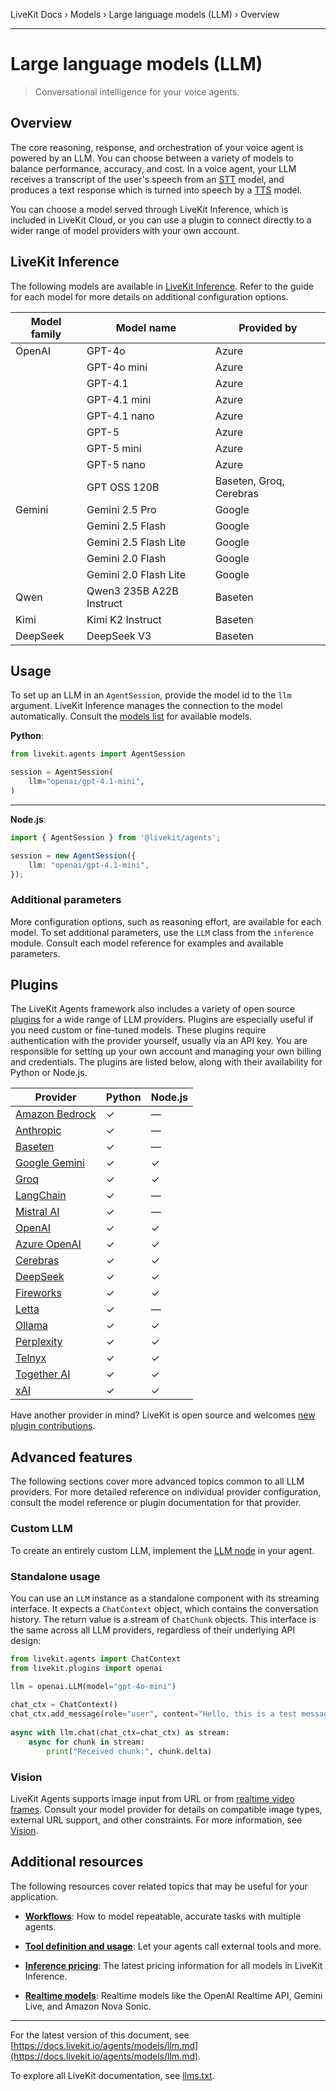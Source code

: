 LiveKit Docs › Models › Large language models (LLM) › Overview

---

# Large language models (LLM)

> Conversational intelligence for your voice agents.

## Overview

The core reasoning, response, and orchestration of your voice agent is powered by an LLM. You can choose between a variety of models to balance performance, accuracy, and cost. In a voice agent, your LLM receives a transcript of the user's speech from an [STT](https://docs.livekit.io/agents/models/stt.md) model, and produces a text response which is turned into speech by a [TTS](https://docs.livekit.io/agents/models/tts.md) model.

You can choose a model served through LiveKit Inference, which is included in LiveKit Cloud, or you can use a plugin to connect directly to a wider range of model providers with your own account.

## LiveKit Inference

The following models are available in [LiveKit Inference](https://docs.livekit.io/agents/models.md#inference). Refer to the guide for each model for more details on additional configuration options.

| Model family | Model name | Provided by |
| ------------- | ---------- | ----------- |
| OpenAI | GPT-4o | Azure |
|   | GPT-4o mini | Azure |
|   | GPT-4.1 | Azure |
|   | GPT-4.1 mini | Azure |
|   | GPT-4.1 nano | Azure |
|   | GPT-5 | Azure |
|   | GPT-5 mini | Azure |
|   | GPT-5 nano | Azure |
|   | GPT OSS 120B | Baseten, Groq, Cerebras |
| Gemini | Gemini 2.5 Pro | Google |
|   | Gemini 2.5 Flash | Google |
|   | Gemini 2.5 Flash Lite | Google |
|   | Gemini 2.0 Flash | Google |
|   | Gemini 2.0 Flash Lite | Google |
| Qwen | Qwen3 235B A22B Instruct | Baseten |
| Kimi | Kimi K2 Instruct | Baseten |
| DeepSeek | DeepSeek V3 | Baseten |

## Usage

To set up an LLM in an `AgentSession`, provide the model id to the `llm` argument. LiveKit Inference manages the connection to the model automatically. Consult the [models list](#inference) for available models.

**Python**:

```python
from livekit.agents import AgentSession

session = AgentSession(
    llm="openai/gpt-4.1-mini",
)

```

---

**Node.js**:

```typescript
import { AgentSession } from '@livekit/agents';

session = new AgentSession({
    llm: "openai/gpt-4.1-mini",
});

```

### Additional parameters

More configuration options, such as reasoning effort, are available for each model. To set additional parameters, use the `LLM` class from the `inference` module. Consult each model reference for examples and available parameters.

## Plugins

The LiveKit Agents framework also includes a variety of open source [plugins](https://docs.livekit.io/agents/models.md#plugins) for a wide range of LLM providers. Plugins are especially useful if you need custom or fine-tuned models. These plugins require authentication with the provider yourself, usually via an API key. You are responsible for setting up your own account and managing your own billing and credentials. The plugins are listed below, along with their availability for Python or Node.js.

| Provider | Python | Node.js |
| -------- | ------ | ------- |
| [Amazon Bedrock](https://docs.livekit.io/agents/models/llm/plugins/aws.md) | ✓ | — |
| [Anthropic](https://docs.livekit.io/agents/models/llm/plugins/anthropic.md) | ✓ | — |
| [Baseten](https://docs.livekit.io/agents/models/llm/plugins/baseten.md) | ✓ | — |
| [Google Gemini](https://docs.livekit.io/agents/models/llm/plugins/gemini.md) | ✓ | ✓ |
| [Groq](https://docs.livekit.io/agents/models/llm/plugins/groq.md) | ✓ | ✓ |
| [LangChain](https://docs.livekit.io/agents/models/llm/plugins/langchain.md) | ✓ | — |
| [Mistral AI](https://docs.livekit.io/agents/models/llm/plugins/mistralai.md) | ✓ | — |
| [OpenAI](https://docs.livekit.io/agents/models/llm/plugins/openai.md) | ✓ | ✓ |
| [Azure OpenAI](https://docs.livekit.io/agents/models/llm/plugins/azure-openai.md) | ✓ | ✓ |
| [Cerebras](https://docs.livekit.io/agents/models/llm/plugins/cerebras.md) | ✓ | ✓ |
| [DeepSeek](https://docs.livekit.io/agents/models/llm/plugins/deepseek.md) | ✓ | ✓ |
| [Fireworks](https://docs.livekit.io/agents/models/llm/plugins/fireworks.md) | ✓ | ✓ |
| [Letta](https://docs.livekit.io/agents/models/llm/plugins/letta.md) | ✓ | — |
| [Ollama](https://docs.livekit.io/agents/models/llm/plugins/ollama.md) | ✓ | ✓ |
| [Perplexity](https://docs.livekit.io/agents/models/llm/plugins/perplexity.md) | ✓ | ✓ |
| [Telnyx](https://docs.livekit.io/agents/models/llm/plugins/telnyx.md) | ✓ | ✓ |
| [Together AI](https://docs.livekit.io/agents/models/llm/plugins/together.md) | ✓ | ✓ |
| [xAI](https://docs.livekit.io/agents/models/llm/plugins/xai.md) | ✓ | ✓ |

Have another provider in mind? LiveKit is open source and welcomes [new plugin contributions](https://docs.livekit.io/agents/models.md#contribute).

## Advanced features

The following sections cover more advanced topics common to all LLM providers. For more detailed reference on individual provider configuration, consult the model reference or plugin documentation for that provider.

### Custom LLM

To create an entirely custom LLM, implement the [LLM node](https://docs.livekit.io/agents/build/nodes.md#llm_node) in your agent.

### Standalone usage

You can use an `LLM` instance as a standalone component with its streaming interface. It expects a `ChatContext` object, which contains the conversation history. The return value is a stream of `ChatChunk` objects. This interface is the same across all LLM providers, regardless of their underlying API design:

```python
from livekit.agents import ChatContext
from livekit.plugins import openai

llm = openai.LLM(model="gpt-4o-mini")
    
chat_ctx = ChatContext()
chat_ctx.add_message(role="user", content="Hello, this is a test message!")
    
async with llm.chat(chat_ctx=chat_ctx) as stream:
    async for chunk in stream:
        print("Received chunk:", chunk.delta)

```

### Vision

LiveKit Agents supports image input from URL or from [realtime video frames](https://docs.livekit.io/home/client/tracks.md). Consult your model provider for details on compatible image types, external URL support, and other constraints. For more information, see [Vision](https://docs.livekit.io/agents/build/vision.md).

## Additional resources

The following resources cover related topics that may be useful for your application.

- **[Workflows](https://docs.livekit.io/agents/build/workflows.md)**: How to model repeatable, accurate tasks with multiple agents.

- **[Tool definition and usage](https://docs.livekit.io/agents/build/tools.md)**: Let your agents call external tools and more.

- **[Inference pricing](https://livekit.io/pricing/inference)**: The latest pricing information for all models in LiveKit Inference.

- **[Realtime models](https://docs.livekit.io/agents/models/realtime.md)**: Realtime models like the OpenAI Realtime API, Gemini Live, and Amazon Nova Sonic.

---


For the latest version of this document, see [https://docs.livekit.io/agents/models/llm.md](https://docs.livekit.io/agents/models/llm.md).

To explore all LiveKit documentation, see [llms.txt](https://docs.livekit.io/llms.txt).